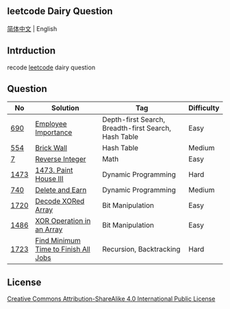 ## leetcode Dairy Question

[简体中文](./README.md) | English

## Intrduction

recode  [leetcode](https://leetcode-cn.com/u/wellemon/) dairy question

## Question

| No                                                         | Solution                                                        | Tag                                                 | Difficulty |
| ------------------------------------------------------------ | ------------------------------------------------------------ | ----------------------------------------------------- | ---- |
| [690](https://leetcode-cn.com/problems/employee-importance/) | [Employee Importance](./solution/java/0690-Employee-Importance/Solution.java) | Depth-first Search, Breadth-first Search,  Hash Table | Easy |
| [554](https://leetcode-cn.com/problems/brick-wall/) | [Brick Wall](./solution/java/0554-Brick-Wall/Solution.java) | Hash Table | Medium |
| [7](https://leetcode-cn.com/problems/reverse-integer/) | [Reverse Integer](./solution/java/0007-Reverse-Integer/Solution.java) | Math | Easy |
| [1473](https://leetcode-cn.com/problems/paint-house-iii/) | [1473. Paint House III](./solution/java/1473-Paint-House-3/Solution.java) | Dynamic Programming | Hard |
| [740](https://leetcode-cn.com/problems/delete-and-earn/) | [Delete and Earn](./solution/java/0740-Delete-and-Earn/Solution.java) | Dynamic Programming | Medium |
| [1720](https://leetcode-cn.com/problems/decode-xored-array/) | [Decode XORed Array](./solution/java/1720-Decode-XORed-Array/Solution.java) | Bit Manipulation | Easy |
| [1486](https://leetcode-cn.com/problems/xor-operation-in-an-array/) | [XOR Operation in an Array](./solution/java/1486-XOR-Operation-in-an-Array/Solution.java) | Bit Manipulation | Easy |
| [1723](https://leetcode-cn.com/problems/find-minimum-time-to-finish-all-jobs/) | [Find Minimum Time to Finish All Jobs](./solution/java/1723-Find-Minimum-Time-to-Finish-All-Jobs/Solution.java) | Recursion, Backtracking | Hard |

## License

<a rel="license" href="http://creativecommons.org/licenses/by-sa/4.0/">Creative Commons Attribution-ShareAlike 4.0 International Public License</a>

